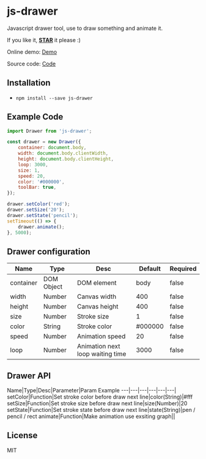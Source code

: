
# js-drawer

Javascript drawer tool, use to draw something and animate it.

If you like it, **[STAR](https://github.com/renhongl/js-drawer)** it please :)

Online demo: [Demo](https://renhongl.github.io/source/drawer/)

Source code: [Code](https://github.com/renhongl/js-drawer)

<!--more-->

## Installation

* `npm install --save js-drawer`

## Example Code

```js
import Drawer from 'js-drawer';

const drawer = new Drawer({
    container: document.body,
    width: document.body.clientWidth,
    height: document.body.clientHeight,
    loop: 3000,
    size: 1,
    speed: 20,
    color: '#000000',
    toolBar: true,
});

drawer.setColor('red');
drawer.setSize('20');
drawer.setState('pencil');
setTimeout(() => {
    drawer.animate();
}, 5000);

```






## Drawer configuration

Name|Type|Desc|Default|Required
---|---|---|---|---
container|DOM Object|DOM element|body|false
width|Number|Canvas width|400|false
height|Number|Canvas height|400|false
size|Number|Stroke size|1|false
color|String|Stroke color|#000000|false
speed|Number|Animation speed|20|false
loop|Number|Animation next loop waiting time|3000|false


## Drawer API

Name|Type|Desc|Parameter|Param Example
---|---|---|---|---|---|
setColor|Function|Set stroke color before draw next line|color(String)|#fff
setSize|Function|Set stroke size before draw next line|size(Number)|20
setState|Function|Set stroke state before draw next line|state(String)|pen / pencil / rect
animate|Function|Make animation use exsiting graph||



## License

MIT
